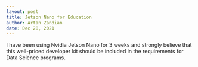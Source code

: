 ```yaml
---
layout: post
title: Jetson Nano for Education
author: Artan Zandian
date: Dec 28, 2021
---
```


I have been using Nvidia Jetson Nano for 3 weeks and strongly believe that this well-priced developer kit should be included in the requirements for Data Science programs.